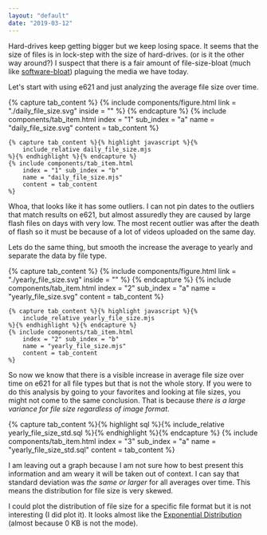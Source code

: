 ```yaml
---
layout: "default"
date: "2019-03-12"
---
```


Hard-drives keep getting bigger but we keep losing space. It seems that the size of files is in lock-step with the size of hard-drives. (or is it the other way around?) I suspect that there is a fair amount of file-size-bloat (much like [software-bloat](https://en.wikipedia.org/wiki/Software_bloat)) plaguing the media we have today. 

Let's start with using e621 and just analyzing the average file size over time.

<div class="tab-wrapper">
	{% capture tab_content %}
		{% include components/figure.html 
			link = "./daily_file_size.svg"
			inside = ""
		%}
	{% endcapture %}
	{% include components/tab_item.html 
		index = "1" sub_index = "a"
		name = "daily_file_size.svg"
		content = tab_content
	%}

	{% capture tab_content %}{% highlight javascript %}{%
		include_relative daily_file_size.mjs
	%}{% endhighlight %}{% endcapture %}
	{% include components/tab_item.html 
		index = "1" sub_index = "b"
		name = "daily_file_size.mjs"
		content = tab_content
	%}
</div>

Whoa, that looks like it has some outliers. I can not pin dates to the outliers that match results on e621, but almost assuredly they are caused by large flash files on days with very low. The most recent outlier was after the death of flash so it must be because of a lot of videos uploaded on the same day.

Lets do the same thing, but smooth the increase the average to yearly and separate the data by file type.

<div class="tab-wrapper">
	{% capture tab_content %}
		{% include components/figure.html 
			link = "./yearly_file_size.svg"
			inside = ""
		%}
	{% endcapture %}
	{% include components/tab_item.html 
		index = "2" sub_index = "a"
		name = "yearly_file_size.svg"
		content = tab_content
	%}

	{% capture tab_content %}{% highlight javascript %}{%
		include_relative yearly_file_size.mjs
	%}{% endhighlight %}{% endcapture %}
	{% include components/tab_item.html 
		index = "2" sub_index = "b"
		name = "yearly_file_size.mjs"
		content = tab_content
	%}
</div>

So now we know that there is a visible increase in average file size over time on e621 for all file types but that is not the whole story. If you were to do this analysis by going to your favorites and looking at file sizes, you might not come to the same conclusion. That is because *there is a large variance for file size regardless of image format*.

<div class="tab-wrapper">
	{% capture tab_content %}{% highlight sql %}{%
		include_relative yearly_file_size_std.sql
	%}{% endhighlight %}{% endcapture %}
	{% include components/tab_item.html 
		index = "3" sub_index = "a"
		name = "yearly_file_size_std.sql"
		content = tab_content
	%}
</div>

I am leaving out a graph because I am not sure how to best present this information and am weary it will be taken out of context. I can say that standard deviation was *the same or larger* for all averages over time. This means the distribution for file size is very skewed.

I could plot the distribution of file size for a specific file format but it is not interesting (I did plot it). It looks almost like the [Exponential Distribution](https://en.wikipedia.org/wiki/Exponential_distribution) (almost because 0 KB is not the mode).
